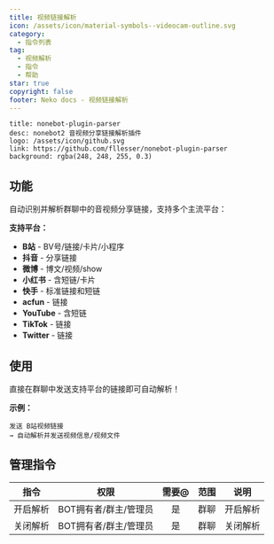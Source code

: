 ```yaml
---
title: 视频链接解析
icon: /assets/icon/material-symbols--videocam-outline.svg
category:
  - 指令列表
tag:
  - 视频解析
  - 指令
  - 帮助
star: true
copyright: false
footer: Neko docs - 视频链接解析
---
```


```component VPCard
title: nonebot-plugin-parser
desc: nonebot2 音视频分享链接解析插件
logo: /assets/icon/github.svg
link: https://github.com/fllesser/nonebot-plugin-parser
background: rgba(248, 248, 255, 0.3)
```

## **功能**

自动识别并解析群聊中的音视频分享链接，支持多个主流平台：

**支持平台：**
- **B站** - BV号/链接/卡片/小程序
- **抖音** - 分享链接
- **微博** - 博文/视频/show
- **小红书** - 含短链/卡片
- **快手** - 标准链接和短链
- **acfun** - 链接
- **YouTube** - 含短链
- **TikTok** - 链接
- **Twitter** - 链接

## **使用**

直接在群聊中发送支持平台的链接即可自动解析！

**示例：**
```
发送 B站视频链接
→ 自动解析并发送视频信息/视频文件
```

## **管理指令**

|   指令   |         权限          | 需要@ | 范围  |   说明   |
| :------: | :-------------------: | :---: | :---: | :------: |
| 开启解析 | BOT拥有者/群主/管理员 |  是   | 群聊  | 开启解析 |
| 关闭解析 | BOT拥有者/群主/管理员 |  是   | 群聊  | 关闭解析 |

